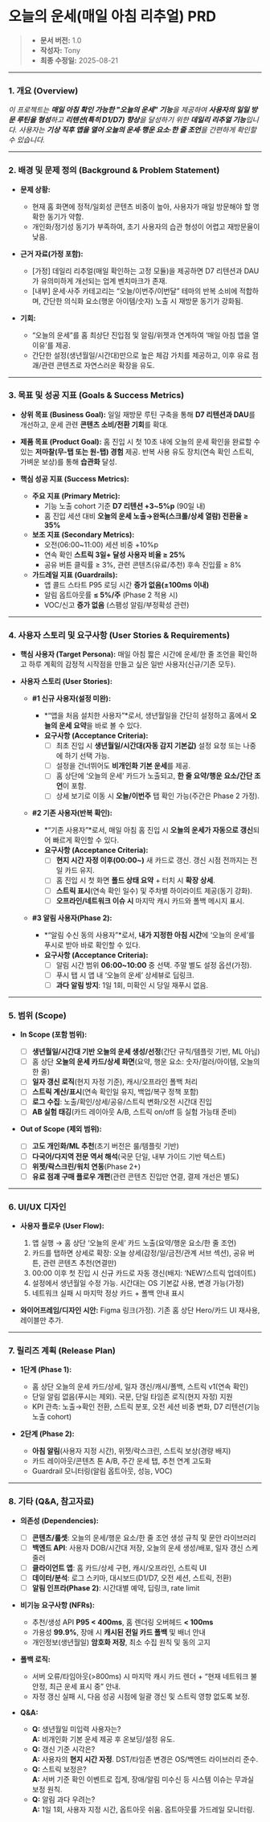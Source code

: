 # 오늘의 운세(매일 아침 리추얼) PRD

> - **문서 버전:** 1.0
> - **작성자:** Tony
> - **최종 수정일:** 2025-08-21

---

### 1. 개요 (Overview)

_이 프로젝트는 **매일 아침 확인 가능한 "오늘의 운세" 기능**을 제공하여 **사용자의 일일 방문 루틴을 형성**하고 **리텐션(특히 D1/D7) 향상**을 달성하기 위한 **데일리 리추얼 기능**입니다. 사용자는 **기상 직후 앱을 열어 오늘의 운세·행운 요소·한 줄 조언**을 간편하게 확인할 수 있습니다._

---

### 2. 배경 및 문제 정의 (Background & Problem Statement)

- **문제 상황:**

  - 현재 홈 화면에 정적/일회성 콘텐츠 비중이 높아, 사용자가 매일 방문해야 할 명확한 동기가 약함.
  - 개인화/정기성 동기가 부족하여, 초기 사용자의 습관 형성이 어렵고 재방문율이 낮음.

- **근거 자료(가정 포함):**

  - [가정] 데일리 리추얼(매일 확인하는 고정 모듈)을 제공하면 D7 리텐션과 DAU가 유의미하게 개선되는 업계 벤치마크가 존재.
  - [내부] 운세·사주 카테고리는 “오늘/이번주/이번달” 테마의 반복 소비에 적합하며, 간단한 의식화 요소(행운 아이템/숫자) 노출 시 재방문 동기가 강화됨.

- **기회:**
  - “오늘의 운세”를 홈 최상단 진입점 및 알림/위젯과 연계하여 ‘매일 아침 앱을 열 이유’를 제공.
  - 간단한 설정(생년월일/시간대)만으로 높은 체감 가치를 제공하고, 이후 유료 점괘/관련 콘텐츠로 자연스러운 확장을 유도.

---

### 3. 목표 및 성공 지표 (Goals & Success Metrics)

- **상위 목표 (Business Goal):** 일일 재방문 루틴 구축을 통해 **D7 리텐션과 DAU**를 개선하고, 운세 관련 **콘텐츠 소비/전환 기회**를 확대.

- **제품 목표 (Product Goal):** 홈 진입 시 첫 10초 내에 오늘의 운세 확인을 완료할 수 있는 **저마찰(무-탭 또는 원-탭) 경험** 제공. 반복 사용 유도 장치(연속 확인 스트릭, 가벼운 보상)를 통해 **습관화** 달성.

- **핵심 성공 지표 (Success Metrics):**
  - **주요 지표 (Primary Metric):**
    - 기능 노출 cohort 기준 **D7 리텐션 +3~5%p** (90일 내)
    - 홈 진입 세션 대비 **오늘의 운세 노출→완독(스크롤/상세 열람) 전환율 ≥ 35%**
  - **보조 지표 (Secondary Metrics):**
    - 오전(06:00~11:00) 세션 비중 +10%p
    - 연속 확인 **스트릭 3일+ 달성 사용자 비율 ≥ 25%**
    - 공유 버튼 클릭률 ≥ 3%, 관련 콘텐츠(유료/추천) 후속 진입률 ≥ 8%
  - **가드레일 지표 (Guardrails):**
    - 앱 콜드 스타트 P95 로딩 시간 **증가 없음(±100ms 이내)**
    - 알림 옵트아웃률 **≤ 5%/주** (Phase 2 적용 시)
    - VOC/신고 **증가 없음** (스팸성 알림/부정확성 관련)

---

### 4. 사용자 스토리 및 요구사항 (User Stories & Requirements)

- **핵심 사용자 (Target Persona):** 매일 아침 짧은 시간에 운세/한 줄 조언을 확인하고 하루 계획의 감정적 시작점을 만들고 싶은 일반 사용자(신규/기존 모두).

- **사용자 스토리 (User Stories):**

  - **#1 신규 사용자(설정 미완):**

    - *“앱을 처음 설치한 사용자”*로서, 생년월일을 간단히 설정하고 홈에서 **오늘의 운세 요약**을 바로 볼 수 있다.
    - **요구사항 (Acceptance Criteria):**
      - [ ] 최초 진입 시 **생년월일/시간대(자동 감지 기본값)** 설정 요청 또는 나중에 하기 선택 가능.
      - [ ] 설정을 건너뛰어도 **비개인화 기본 운세**를 제공.
      - [ ] 홈 상단에 ‘오늘의 운세’ 카드가 노출되고, **한 줄 요약/행운 요소/간단 조언**이 포함.
      - [ ] 상세 보기로 이동 시 **오늘/이번주** 탭 확인 가능(주간은 Phase 2 가정).

  - **#2 기존 사용자(반복 확인):**

    - *“기존 사용자”*로서, 매일 아침 홈 진입 시 **오늘의 운세가 자동으로 갱신**되어 빠르게 확인할 수 있다.
    - **요구사항 (Acceptance Criteria):**
      - [ ] **현지 시간 자정 이후(00:00~)** 새 카드로 갱신. 갱신 시점 전까지는 전일 카드 유지.
      - [ ] 홈 진입 시 첫 화면 **폴드 상태 요약** + 터치 시 **확장 상세**.
      - [ ] **스트릭 표시**(연속 확인 일수) 및 주차별 하이라이트 제공(동기 강화).
      - [ ] **오프라인/네트워크 이슈 시** 마지막 캐시 카드와 폴백 메시지 표시.

  - **#3 알림 사용자(Phase 2):**
    - *“알림 수신 동의 사용자”*로서, **내가 지정한 아침 시간**에 ‘오늘의 운세’를 푸시로 받아 바로 확인할 수 있다.
    - **요구사항 (Acceptance Criteria):**
      - [ ] 알림 시간 범위 **06:00~10:00** 중 선택. 주말 별도 설정 옵션(가정).
      - [ ] 푸시 탭 시 앱 내 ‘오늘의 운세’ 상세뷰로 딥링크.
      - [ ] **과다 알림 방지**: 1일 1회, 미확인 시 당일 재푸시 없음.

---

### 5. 범위 (Scope)

- **In Scope (포함 범위):**

  - [ ] **생년월일/시간대 기반 오늘의 운세 생성/선정**(간단 규칙/템플릿 기반, ML 아님)
  - [ ] 홈 상단 **오늘의 운세 카드/상세 화면**(요약, 행운 요소: 숫자/컬러/아이템, 오늘의 한 줄)
  - [ ] **일자 갱신 로직**(현지 자정 기준), 캐시/오프라인 폴백 처리
  - [ ] **스트릭 계산/표시**(연속 확인일 유지, 백업/복구 정책 포함)
  - [ ] **로그 수집**: 노출/확인/상세/공유/스트릭 변화/오전 시간대 진입
  - [ ] **AB 실험 태깅**(카드 레이아웃 A/B, 스트릭 on/off 등 실험 가능태 준비)

- **Out of Scope (제외 범위):**
  - [ ] **고도 개인화/ML 추천**(초기 버전은 룰/템플릿 기반)
  - [ ] **다국어/다지역 전문 역서 해석**(국문 단일, 내부 가이드 기반 텍스트)
  - [ ] **위젯/락스크린/워치 연동**(Phase 2+)
  - [ ] **유료 점괘 구매 플로우 개편**(관련 콘텐츠 진입만 연결, 결제 개선은 별도)

---

### 6. UI/UX 디자인

- **사용자 플로우 (User Flow):**

  1. 앱 실행 → 홈 상단 ‘오늘의 운세’ 카드 노출(요약/행운 요소/한 줄 조언)
  2. 카드를 탭하면 상세로 확장: 오늘 상세(감정/일/금전/관계 서브 섹션), 공유 버튼, 관련 콘텐츠 추천(연결만)
  3. 00:00 이후 첫 진입 시 신규 카드로 자동 갱신(배지: ‘NEW’/스트릭 업데이트)
  4. 설정에서 생년월일 수정 가능. 시간대는 OS 기본값 사용, 변경 가능(가정)
  5. 네트워크 실패 시 마지막 정상 카드 + 폴백 안내 표시

- **와이어프레임/디자인 시안:** Figma 링크(가정). 기존 홈 상단 Hero/카드 UI 재사용, 레이블만 추가.

---

### 7. 릴리즈 계획 (Release Plan)

- **1단계 (Phase 1):**

  - 홈 상단 오늘의 운세 카드/상세, 일자 갱신/캐시/폴백, 스트릭 v1(연속 확인)
  - 단일 알림 없음(푸시는 제외). 국문, 단일 타임존 로직(현지 자정) 지원
  - KPI 관측: 노출→확인 전환, 스트릭 분포, 오전 세션 비중 변화, D7 리텐션(기능 노출 cohort)

- **2단계 (Phase 2):**
  - **아침 알림**(사용자 지정 시간), 위젯/락스크린, 스트릭 보상(경량 배지)
  - 카드 레이아웃/콘텐츠 톤 A/B, 주간 운세 탭, 추천 연계 고도화
  - Guardrail 모니터링(알림 옵트아웃, 성능, VOC)

---

### 8. 기타 (Q&A, 참고자료)

- **의존성 (Dependencies):**

  - [ ] **콘텐츠/룰셋**: 오늘의 운세/행운 요소/한 줄 조언 생성 규칙 및 문안 라이브러리
  - [ ] **백엔드 API**: 사용자 DOB/시간대 저장, 오늘의 운세 생성/배포, 일자 갱신 스케줄러
  - [ ] **클라이언트 앱**: 홈 카드/상세 구현, 캐시/오프라인, 스트릭 UI
  - [ ] **데이터/분석**: 로그 스키마, 대시보드(D1/D7, 오전 세션, 스트릭, 전환)
  - [ ] **알림 인프라(Phase 2)**: 시간대별 예약, 딥링크, rate limit

- **비기능 요구사항 (NFRs):**

  - 추천/생성 API **P95 < 400ms**, 홈 렌더링 오버헤드 **< 100ms**
  - 가용성 **99.9%**, 장애 시 **캐시된 전일 카드 폴백** 및 배너 안내
  - 개인정보(생년월일) **암호화 저장**, 최소 수집 원칙 및 동의 고지

- **폴백 로직:**

  - 서버 오류/타임아웃(>800ms) 시 마지막 캐시 카드 렌더 + “현재 네트워크 불안정, 최근 운세 표시 중” 안내.
  - 자정 갱신 실패 시, 다음 성공 시점에 일괄 갱신 및 스트릭 영향 없도록 보정.

- **Q&A:**
  - **Q:** 생년월일 미입력 사용자는?  
    **A:** 비개인화 기본 운세 제공 후 온보딩/설정 유도.
  - **Q:** 갱신 기준 시각은?  
    **A:** 사용자의 **현지 시간 자정**. DST/타임존 변경은 OS/백엔드 라이브러리 준수.
  - **Q:** 스트릭 보정은?  
    **A:** 서버 기준 확인 이벤트로 집계, 장애/알림 미수신 등 시스템 이슈는 무과실 보정 원칙.
  - **Q:** 알림 과다 우려는?  
    **A:** 1일 1회, 사용자 지정 시간, 옵트아웃 쉬움. 옵트아웃률 가드레일 모니터링.
